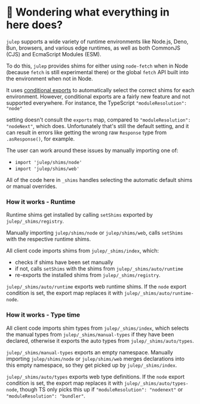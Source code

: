 # 👋 Wondering what everything in here does?

`julep` supports a wide variety of runtime environments like Node.js, Deno, Bun, browsers, and various
edge runtimes, as well as both CommonJS (CJS) and EcmaScript Modules (ESM).

To do this, `julep` provides shims for either using `node-fetch` when in Node (because `fetch` is still experimental there) or the global `fetch` API built into the environment when not in Node.

It uses [conditional exports](https://nodejs.org/api/packages.html#conditional-exports) to
automatically select the correct shims for each environment. However, conditional exports are a fairly new
feature and not supported everywhere. For instance, the TypeScript `"moduleResolution": "node"`

setting doesn't consult the `exports` map, compared to `"moduleResolution": "nodeNext"`, which does.
Unfortunately that's still the default setting, and it can result in errors like
getting the wrong raw `Response` type from `.asResponse()`, for example.

The user can work around these issues by manually importing one of:

- `import 'julep/shims/node'`
- `import 'julep/shims/web'`

All of the code here in `_shims` handles selecting the automatic default shims or manual overrides.

### How it works - Runtime

Runtime shims get installed by calling `setShims` exported by `julep/_shims/registry`.

Manually importing `julep/shims/node` or `julep/shims/web`, calls `setShims` with the respective runtime shims.

All client code imports shims from `julep/_shims/index`, which:

- checks if shims have been set manually
- if not, calls `setShims` with the shims from `julep/_shims/auto/runtime`
- re-exports the installed shims from `julep/_shims/registry`.

`julep/_shims/auto/runtime` exports web runtime shims.
If the `node` export condition is set, the export map replaces it with `julep/_shims/auto/runtime-node`.

### How it works - Type time

All client code imports shim types from `julep/_shims/index`, which selects the manual types from `julep/_shims/manual-types` if they have been declared, otherwise it exports the auto types from `julep/_shims/auto/types`.

`julep/_shims/manual-types` exports an empty namespace.
Manually importing `julep/shims/node` or `julep/shims/web` merges declarations into this empty namespace, so they get picked up by `julep/_shims/index`.

`julep/_shims/auto/types` exports web type definitions.
If the `node` export condition is set, the export map replaces it with `julep/_shims/auto/types-node`, though TS only picks this up if `"moduleResolution": "nodenext"` or `"moduleResolution": "bundler"`.
